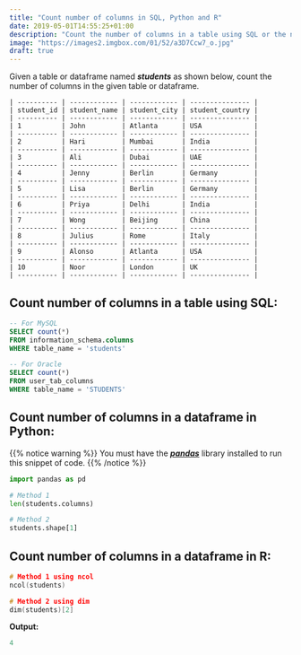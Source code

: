 ```yaml
---
title: "Count number of columns in SQL, Python and R"
date: 2019-05-01T14:55:25+01:00
description: "Count the number of columns in a table using SQL or the number of columns in a dataframe using Pandas in Python or R."
image: "https://images2.imgbox.com/01/52/a3D7Ccw7_o.jpg"
draft: true
---
```


Given a table or dataframe named *__students__* as shown below, count the number of columns in the given table or dataframe.

```
| ---------- | ------------ | ------------ | --------------- |
| student_id | student_name | student_city | student_country |
| ---------- | ------------ | ------------ | --------------- |
| 1          | John         | Atlanta      | USA             |
| ---------- | ------------ | ------------ | --------------- |
| 2          | Hari         | Mumbai       | India           |
| ---------- | ------------ | ------------ | --------------- |
| 3          | Ali          | Dubai        | UAE             |
| ---------- | ------------ | ------------ | --------------- |
| 4          | Jenny        | Berlin       | Germany         |
| ---------- | ------------ | ------------ | --------------- |
| 5          | Lisa         | Berlin       | Germany         |
| ---------- | ------------ | ------------ | --------------- |
| 6          | Priya        | Delhi        | India           |
| ---------- | ------------ | ------------ | --------------- |
| 7          | Wong         | Beijing      | China           |
| ---------- | ------------ | ------------ | --------------- |
| 8          | Julius       | Rome         | Italy           |
| ---------- | ------------ | ------------ | --------------- |
| 9          | Alonso       | Atlanta      | USA             |
| ---------- | ------------ | ------------ | --------------- |
| 10         | Noor         | London       | UK              |
| ---------- | ------------ | ------------ | --------------- |
```

## Count number of columns in a table using SQL:

```SQL
-- For MySQL
SELECT count(*)
FROM information_schema.columns
WHERE table_name = 'students'

-- For Oracle
SELECT count(*)
FROM user_tab_columns
WHERE table_name = 'STUDENTS'
```

## Count number of columns in a dataframe in Python:

{{% notice warning %}}
You must have the *__[pandas](https://pandas.pydata.org/)__* library installed to run this snippet of code.
{{% /notice %}}

```Python
import pandas as pd

# Method 1
len(students.columns)

# Method 2
students.shape[1]
```

## Count number of columns in a dataframe in R:

```C
# Method 1 using ncol
ncol(students)

# Method 2 using dim
dim(students)[2]
```

<strong>Output:</strong>

```C
4
```